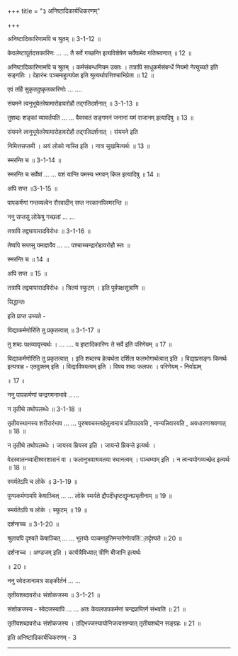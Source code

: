 +++
title = "३ अनिष्टादिकार्यधिकरणम्"

+++

अनिष्टादिकारिणामपि च श्रुतम् ॥ 3-1-12 ॥

केवलेष्टापूर्तदत्तकारिणः ... ... तै सर्वे गच्छन्ति इत्यविशेषेण सर्वेषामेव गतिश्रवणात् ॥ 12 ॥

अनिष्टादिकारिणामपि च श्रुतम् । कर्मसंबन्धनियम उक्तः । तत्रापि साधुकर्मसंबर्न्धे नियमो नेत्युच्यते इति सङ्गतिः । देहारंभः पञ्चमाहुत्यपेक्ष इति श्रुत्यर्थापत्तिश्चाभिप्रेता ॥ 12 ॥

एवं तर्हि सुकृतदुष्कृतकारिणोः ... ....

संयमने त्वनुभूयेतरेषामारोहावरोहौ तद्गतिदर्शनात् ॥ 3-1-13 ॥

तुशब्दः शङ्कां व्यावर्तयति ... ... वैवस्वतं सङ्गमनं जनानां यमं राजानम् इत्यादिषु ॥ 13 ॥

संयमने त्वनुभूयेतरेषामारोहावरोहौ तद्गतिदर्शनात् । संयमने इति

निमित्तसप्तमी । अयं लोको नास्ति इति । नात्र सुखमित्यर्थः ॥ 13 ॥

स्मरन्ति च ॥ 3-1-14 ॥

स्मरन्ति च सर्वेषां ... ... वशं यान्ति यमस्य भगवन् किल इत्यादिषु ॥ 14 ॥

अपि सप्त ॥3-1-15 ॥

पापकर्मणां गन्तव्यत्वेन रौरवादीन् सप्त नरकानपिस्मरन्ति ॥

ननु सप्तसु लोकेषु गच्छतां ... ...

तत्रापि तद्व्यापारादविरोधः ॥ 3-1-16 ॥

तेष्वपि सप्तसु यमाज्ञयैव ... ... पश्चाच्चन्द्रारोहावरोहौ स्तः ॥

स्मरन्ति च ॥ 14 ॥

अपि सप्त ॥ 15 ॥

तत्रापि तद्व्यापारादविरोधः । त्रितयं स्फुटम् । इति पूर्वपक्षसूत्राणि ॥

सिद्धान्तः

इति प्राप्त उच्यते -

विद्याकर्मणोरिति तु प्रकृतत्वात् ॥ 3-1-17 ॥

तु शब्दः पक्षव्यावृत्त्यर्थः । ... .... य इष्टादिकारिणः ते सर्वे इति परिणेयम् ॥ 17 ॥

विद्याकर्मणोरिति तु प्रकृतत्वात् । इति शब्दस्य हेत्वर्थता दर्शिता फलभोगार्थत्वात् इति । विद्याप्रसङ्गः किमर्थः इत्यत्राह - एतदुक्तम् इति । विद्याविषयत्वम् इति । विषय शब्दः फलपरः । परिणेयम् - निर्वाह्यम्

॥ 17 ॥

ननु पापकर्मणां चन्द्रगमनाभावे .. ...

न तृतीथे तथोपलब्धेः ॥ 3-1-18 ॥

तृतीयस्थानस्य शरीरारंभाव ... ... पुरुषवचस्त्वहेतुत्वमात्रं प्रतिपादयति , नान्यन्निवारयति , अवधारणाश्रवणात् ॥ 18 ॥

न तृतीथे तथोपलब्धेः । जायस्व म्रियस्व इति । जायन्ते म्रियन्ते इत्यर्थः ।

वेदस्वातन्त्र्यादीश्वरशासनं वा । फलानुभवाश्रयतया स्थानत्वम् । पञ्चम्याम् इति । न त्वन्ययोगव्यच्छेद इत्यर्थः ॥ 18 ॥

स्मर्यतेऽपि च लोके ॥ 3-1-19 ॥

पुण्यकर्मणामपि केषाञ्चित् ... ... लोके स्मर्यते द्रौपदीधृष्टद्युम्नप्रभृतीनाम् ॥ 19 ॥

स्मर्यतेऽपि च लोके । स्फुटम् ॥ 19 ॥

दर्शनाच्च ॥ 3-1-20 ॥

श्रुतावपि दृश्यते केषाञ्चित् ... ... भूतयोः पञ्चमाहुतिमन्तरेणोत्पतिं्तर्दृश्यते ॥ 20 ॥

दर्शनाच्च । अण्डजम् इति । कार्यत्रैविध्यात् त्रीणि बीजानि इत्यर्थः

॥ 20 ॥

ननु स्वेदजानामत्र सङ्कीर्तनं ... ...

तृतीयशब्दावरोधः संशोकजस्य ॥ 3-1-21 ॥

संशोकजस्य - स्वेदजस्यापि ... ... अतः केवलपापकर्मणां चन्द्रप्राप्तिर्न संभवति ॥ 21 ॥

तृतीयशब्दावरोधः संशोकजस्य । उद्भिज्जस्यायोनिजत्वसाम्यात् तृतीयशब्देन सङ्ग्रहः ॥ 21 ॥

इति अनिष्टादिकार्यधिकरणम् - 3

------
